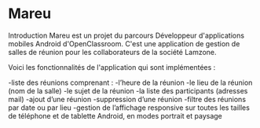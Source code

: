 # Mareu 

Introduction
Mareu est un projet  du parcours Développeur d'applications mobiles Android d'OpenClassroom.
C'est une  application de gestion de salles de réunion pour les collaborateurs de la société Lamzone.

Voici les fonctionnalités de l'application qui sont  implémentées :

-liste des réunions comprenant :
-l’heure  de la réunion
-le lieu de la réunion (nom de la salle)
-le sujet de la réunion
-la liste des participants (adresses mail)
-ajout d’une réunion
-suppression d’une réunion
-filtre des réunions par date ou par lieu
-gestion de l’affichage responsive sur toutes les tailles de téléphone et de tablette Android, en modes portrait et paysage


